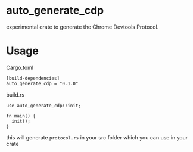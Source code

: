 # auto_generate_cdp
experimental crate to generate the Chrome Devtools Protocol.


# Usage

Cargo.toml
```
[build-dependencies]
auto_generate_cdp = "0.1.0"
```

build.rs

```
use auto_generate_cdp::init;

fn main() {
  init();
}

```

this will generate `protocol.rs` in your src folder which you can use in your crate
